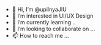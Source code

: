- 👋 Hi, I’m @upilnyaJIU
- 👀 I’m interested in UI/UX Design
- 🌱 I’m currently learning ..
- 💞️ I’m looking to collaborate on ...
- 📫 How to reach me ...

<!---
upilnyaJIU/upilnyaJIU is a ✨ special ✨ repository because its `README.md` (this file) appears on your GitHub profile.
You can click the Preview link to take a look at your changes.
--->
